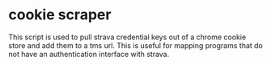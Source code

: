 # cookie scraper
 
This script is used to pull strava credential keys out of a chrome cookie store and add them to a tms url. 
This is useful for mapping programs that do not have an authentication interface with strava.